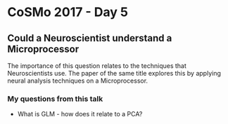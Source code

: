 # CoSMo 2017 - Day 5

## Could a Neuroscientist understand a Microprocessor
The importance of this question relates to the techniques that Neuroscientists use. The paper of the same title explores this by applying neural analysis techniques on a Microprocessor.

### My questions from this talk
* What is GLM - how does it relate to a PCA?
